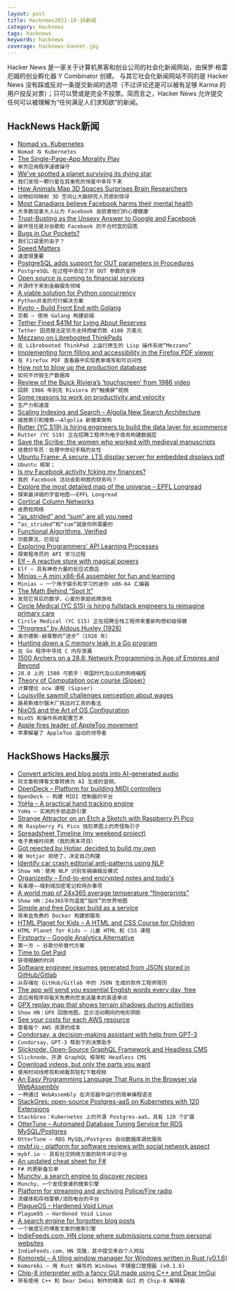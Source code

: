 ```yaml
---
layout: post
title: Hacknews2021-10-16新闻
category: Hacknews
tags: hacknews
keywords: hacknews
coverage: hacknews-banner.jpg
---
```


Hacker News 是一家关于计算机黑客和创业公司的社会化新闻网站，由保罗·格雷厄姆的创业孵化器 Y Combinator 创建。
与其它社会化新闻网站不同的是 Hacker News 没有踩或反对一条提交新闻的选项（不过评论还是可以被有足够 Karma 的用户投反对票）；只可以赞或是完全不投票。简而言之，Hacker News 允许提交任何可以被理解为“任何满足人们求知欲”的新闻。

## HackNews Hack新闻


- [Nomad vs. Kubernetes](https://www.nomadproject.io/docs/nomad-vs-kubernetes)
- `Nomad 与 Kubernetes`
- [The Single-Page-App Morality Play](https://www.baldurbjarnason.com/2021/single-page-app-morality-play/)
- `单页应用程序道德操守`
- [We've spotted a planet surviving its dying star](https://theconversation.com/weve-spotted-a-planet-surviving-its-dying-star-heres-what-it-tells-us-about-end-of-our-solar-system-169514)
- `我们发现一颗行星在其垂死的恒星中幸存下来`
- [How Animals Map 3D Spaces Surprises Brain Researchers](https://www.quantamagazine.org/how-animals-map-3d-spaces-surprises-brain-researchers-20211014/)
- `动物如何映射 3D 空间让大脑研究人员感到惊讶`
- [Most Canadians believe Facebook harms their mental health](https://www.theglobeandmail.com/canada/article-most-canadians-believe-facebook-harms-their-mental-health-survey-2/)
- `大多数加拿大人认为 Facebook 会损害他们的心理健康`
- [Trust-Busting as the Unsexy Answer to Google and Facebook](https://www.lareviewofbooks.org/article/trust-busting-as-the-unsexy-answer-to-google-and-facebook/)
- `破坏信任是对谷歌和 Facebook 的不合时宜的回答`
- [Bugs in Our Pockets?](https://www.lightbluetouchpaper.org/2021/10/15/bugs-in-our-pockets/)
- `我们口袋里的虫子？`
- [Speed Matters](https://scattered-thoughts.net/writing/speed-matters/)
- `速度很重要`
- [PostgreSQL adds support for OUT parameters in Procedures](https://www.migops.com/blog/2021/10/14/stored-procedure-out-parameters-in-postgresql-14/)
- `PostgreSQL 在过程中添加了对 OUT 参数的支持`
- [Open source is coming to financial services](https://future.a16z.com/open-source-financial-services/)
- `开源终于来到金融服务领域`
- [A viable solution for Python concurrency](https://lwn.net/SubscriberLink/872869/0e62bba2db51ec7a/)
- `Python并发的可行解决方案`
- [Kyoto – Build Front End with Golang](https://kyoto.codes)
- `京都 – 使用 Golang 构建前端`
- [Tether Fined $41M for Lying About Reserves](https://www.bloomberg.com/news/articles/2021-10-15/tether-bitfinex-to-pay-fines-totaling-42-5-million-cftc-says)
- `Tether 因谎报法定货币支持而被罚款 4100 万美元`
- [Mezzano on Librebooted ThinkPads](https://www.fitzsim.org/blog/?p=445)
- `在 Librebooted ThinkPad 上运行原生的 Lisp 操作系统“Mezzano”`
- [Implementing form filling and accessibility in the Firefox PDF viewer](https://hacks.mozilla.org/2021/10/implementing-form-filling-and-accessibility-in-the-firefox-pdf-viewer/)
- `在 Firefox PDF 查看器中实现表单填写和可访问性`
- [How not to blow up the production database](https://blog.battlefy.com/how-not-to-blow-up-the-production-database-424c162dccc6?gi=8ec446ad5e47)
- `如何不炸毁生产数据库`
- [Review of the Buick Riviera’s ‘touchscreen’ from 1986 video](https://www.youtube.com/watch?v=mEzEbS4uvuo)
- `回顾 1986 年别克 Riviera 的“触摸屏”视频`
- [Some reasons to work on productivity and velocity](https://danluu.com/productivity-velocity/)
- `生产力和速度`
- [Scaling Indexing and Search – Algolia New Search Architecture](http://highscalability.com/blog/2021/10/11/scaling-indexing-and-search-algolia-new-search-architecture.html)
- `缩放索引和搜索——Algolia 新搜索架构`
- [Rutter (YC S19) is hiring engineers to build the data layer for ecommerce](https://rutterapi.notion.site/Software-Engineer-539dcb012094497794fd087e93d7929e)
- `Rutter (YC S19) 正在招聘工程师为电子商务构建数据层`
- [Save the Scribe: the women who worked with medieval manuscripts](https://www.laphamsquarterly.org/roundtable/save-scribe)
- `拯救抄写员：处理中世纪手稿的女性`
- [Ubuntu Frame; A secure, LTS display server for embedded displays pdf](https://assets.ubuntu.com/v1/713b9224-Ubuntu.Frame.Datasheet.pdf)
- `Ubuntu 框架；`
- [Is my Facebook activity fcking my finances?](https://foundation.mozilla.org/en/blog/is-my-facebook-activity-fcking-my-finances-mozilla-explains-data-brokers/)
- `我的 Facebook 活动会影响我的财务吗？`
- [Explore the most detailed map of the universe – EPFL Longread](https://longread.epfl.ch/en/dossier/virup/)
- `探索最详细的宇宙地图——EPFL Longread`
- [Cortical Column Networks](https://thesmartrobot.github.io/2021/08/26/thousand-brains.html)
- `皮质柱网络`
- [“as_strided” and “sum” are all you need](https://jott.live/markdown/as_strided)
- `“as_strided”和“sum”就是你所需要的`
- [Functional Algorithms, Verified](https://functional-algorithms-verified.org)
- `功能算法，已验证`
- [Exploring Programmers' API Learning Processes](https://neverworkintheory.org/2021/10/14/api-learning-processes.html)
- `探索程序员的 API 学习过程`
- [Elf – A reactive store with magical powers](https://ngneat.github.io/elf/)
- `Elf – 具有神奇力量的反应式商店`
- [Minias – A mini x86-64 assembler for fun and learning](https://github.com/andrewchambers/minias)
- `Minias – 一个用于娱乐和学习的迷你 x86-64 汇编器`
- [The Math Behind “Spot It”](https://www.smithsonianmag.com/science-nature/math-card-game-spot-it-180970873/)
- `发现它背后的数学，心爱的家庭纸牌游戏`
- [Circle Medical (YC S15) is hiring fullstack engineers to reimagine primary care](https://www.ycombinator.com/companies/circle-medical/jobs/ZpIlsd7-fullstack-engineer-react-js-ruby-rails)
- `Circle Medical (YC S15) 正在招聘全栈工程师来重新构想初级保健`
- [“Progress” by Aldous Huxley (1928)](https://atlasofplaces.com/essays/progress/)
- `奥尔德斯·赫胥黎的“进步”（1928 年）`
- [Hunting down a C memory leak in a Go program](https://medium.com/zendesk-engineering/hunting-down-a-c-memory-leak-in-a-go-program-2d08b24b617d)
- `在 Go 程序中寻找 C 内存泄漏`
- [1500 Archers on a 28.8: Network Programming in Age of Empires and Beyond](https://www.gamedeveloper.com/programming/1500-archers-on-a-28-8-network-programming-in-age-of-empires-and-beyond)
- `28.8 上的 1500 弓箭手：帝国时代及以后的网络编程`
- [Theory of Computation ocw course (Sipser)](https://ocw.mit.edu/courses/mathematics/18-404j-theory-of-computation-fall-2020/)
- `计算理论 ocw 课程 (Sipser)`
- [Louisville sawmill challenges perception about wages](https://cdispatch.com/opinions/2021-10-13/slimantics-louisville-sawmill-challenges-perception-about-wages/)
- `路易斯维尔锯木厂挑战对工资的看法`
- [NixOS and the Art of OS Configuration](https://www.rousette.org.uk/archives/nixos-and-the-art-of-os-configuration/)
- `NixOS 和操作系统配置艺术`
- [Apple fires leader of AppleToo movement](https://appleinsider.com/articles/21/10/15/apple-fires-leader-of-appletoo-movement)
- `苹果解雇了 AppleToo 运动的领导者`


## HackShows Hacks展示

- [ Convert articles and blog posts into AI-generated audio](https://blogaudio.co/)
- `将文章和博客文章转换为 AI 生成的音频。`
- [ OpenDeck – Platform for building MIDI controllers](https://github.com/shanteacontrols/OpenDeck)
- `OpenDeck – 构建 MIDI 控制器的平台`
- [ YoHa – A practical hand tracking engine](https://handtracking.io)
- `YoHa – 实用的手部追踪引擎`
- [ Strange Attractor on an Etch a Sketch with Raspberry Pi Pico](https://www.youtube.com/watch?v=_2FIVBfSSDg)
- `用 Raspberry Pi Pico 蚀刻草图上的奇怪吸引子`
- [ Spreadsheet Timeline (my weekend project)](https://spreadsheettimeline.com/)
- `电子表格时间表（我的周末项目）`
- [ Got rejected by Hotjar, decided to build my own](https://squeaky.ai/)
- `被 Hotjar 拒绝了，决定自己构建`
- [ Identify car crash editorial anti-patterns using NLP](https://visionzeroreporting.com/)
- `Show HN：使用 NLP 识别车祸编辑反模式`
- [ Organizedly – End-to-end encrypted notes and todo's](https://www.organized.ly/)
- `有条理——端到端加密笔记和待办事项`
- [ A world map of 24x365 average temperature “fingerprints”](https://weatherspark.com/map)
- `Show HN：24x365平均温度“指纹”的世界地图`
- [ Simple and free Docker build as a service](https://www.svennex.com)
- `简单且免费的 Docker 构建即服务`
- [ HTML Planet for Kids – A HTML and CSS Course for Children](item?id=28842702)
- `HTML Planet for Kids – 儿童 HTML 和 CSS 课程`
- [ Firstparty – Google Analytics Alternative](https://firstpartyhq.com/)
- `第一方 – 谷歌分析替代方案`
- [ Time to Get Paid](https://ttgpapp.com)
- `获得报酬的时间`
- [ Software engineer resumes generated from JSON stored in GitHub/Gitlab](https://www.jsonme.com/)
- `从存储在 GitHub/Gitlab 中的 JSON 生成的软件工程师简历`
- [ The app will send you essential English words every day, free](https://www.ipushyouenglish.com/)
- `该应用程序将每天免费向您发送基本的英语单词`
- [ GPX replay map that shows terrain shadows during activities](https://shademap.app/gpxreplay/)
- `Show HN：GPX 回放地图，显示活动期间的地形阴影`
- [ See your costs for each AWS resource](https://www.vantage.sh/features/advanced-analytics)
- `查看每个 AWS 资源的成本`
- [ Condorsay, a decision-making assistant with help from GPT-3](https://condorsay.com)
- `Condorsay，GPT-3 帮助下的决策助手`
- [ Slicknode, Open-Source GraphQL Framework and Headless CMS](https://github.com/slicknode/slicknode)
- `Slicknode、开源 GraphQL 框架和 Headless CMS`
- [ Download videos, but only the parts you want](https://videodownloadtool.io)
- `使用时间线修剪和帧裁剪轻松下载视频`
- [ An Easy Programming Language That Runs in the Browser via WebAssembly](https://easylang.online/ide/)
- `一种通过 WebAssembly 在浏览器中运行的简单编程语言`
- [ StackGres: open-source Postgres-aaS on Kubernetes with 120 Extensions](https://stackgres.io/)
- `StackGres：Kubernetes 上的开源 Postgres-aaS，具有 120 个扩展`
- [ OtterTune – Automated Database Tuning Service for RDS MySQL/Postgres](item?id=28868382)
- `OtterTune – RDS MySQL/Postgres 自动数据库调优服务`
- [ mybf.io - platform for software reviews with social network aspect](item?id=28870006)
- `mybf.io - 具有社交网络方面的软件评论平台`
- [ An updated cheat sheet for F#](https://github.com/adelarsq/fsharp-cheatsheet)
- `F# 的更新备忘单`
- [ Munchy, a search engine to discover recipes](https://joinmunchy.com/)
- `Munchy，一个发现食谱的搜索引擎`
- [ Platform for streaming and archiving Police/Fire radio](https://github.com/openmhz/trunk-server)
- `流媒体和存档警察/消防电台的平台`
- [ PlagueOS – Hardened Void Linux](https://git.envs.net/whichdoc/plagueos)
- `PlagueOS – Hardened Void Linux`
- [ A search engine for forgotten blog posts](https://lindylearn.io/blogs)
- `一个被遗忘的博客文章的搜索引擎`
- [ IndieFeeds.com, HN clone where submissions come from personal websites](https://indiefeeds.com/)
- `IndieFeeds.com，HN 克隆，其中提交来自个人网站`
- [ Komorebi – A tiling window manager for Windows written in Rust (v0.1.6)](https://github.com/LGUG2Z/komorebi/releases/tag/v0.1.6)
- `Komorebi – 用 Rust 编写的 Windows 平铺窗口管理器 (v0.1.6)`
- [ Chip-8 interpreter with a fancy GUI made using C++ and Dear ImGui](https://github.com/gargakshit/chip-8)
- `带有使用 C++ 和 Dear ImGui 制作的精美 GUI 的 Chip-8 解释器`

